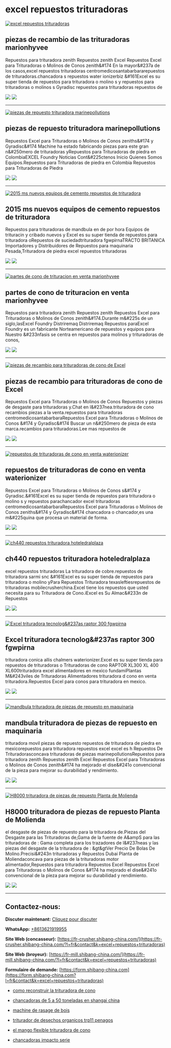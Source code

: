 # excel repuestos trituradoras

<a href="https://swt.shibang-china.com/?l=fr&img&k=excel+repuestos+trituradoras" target="_blank">![excel repuestos trituradoras](http://static.shibang-china.com/all-800x300/94.jpg)</a>

## piezas de recambio de las trituradoras marionhyvee
Repuestos para trituradora zenith Repuestos zenith Excel Repuestos Excel para Trituradoras o Molinos de Conos zenith&#174 En la mayor&#237a de los casos,excel repuestos trituradoras centromedicosantabarbararepuestos de trituradoras.chancadora s repuestos water ionizerbiz &#161Excel es su super tienda de repuestos para trituradora o molino s y repuestos para trituradoras o molinos s Gyradisc repuestos para trituradoras repuestos de


<a href="https://whatsapp.shibangsoft.com/WhatsApp.php" target="_blank" title="WhatsApp">![](http://static.shibang-china.com/icon/whatsapp.png)</a> <a href="https://swt.shibang-china.com/?l=fr&icon&k=excel+repuestos+trituradoras" target="_blank">![](http://static.shibang-china.com/icon/chat-fr.png)</a>

---

<a href="https://swt.shibang-china.com/?l=fr&img&k=excel+repuestos+trituradoras" target="_blank">![piezas de repuesto trituradora marinepollutions](http://static.shibang-china.com/all-800x300/1294.jpg)</a>

## piezas de repuesto trituradora marinepollutions
Repuestos Excel para Trituradoras o Molinos de Conos zeniths&#174 y Gyradisc&#174 Machine ha estado fabricando piezas para este gran n&#250mero de trituradoras yRepuestos para Trituradoras de piedra en ColombiaEXCEL Foundry Noticias Cont&#225ctenos Inicio Quienes Somos Equipos.Repuestos para Trituradoras de piedra en Colombia Repuestos para Trituradoras de Piedra


<a href="https://whatsapp.shibangsoft.com/WhatsApp.php" target="_blank" title="WhatsApp">![](http://static.shibang-china.com/icon/whatsapp.png)</a> <a href="https://swt.shibang-china.com/?l=fr&icon&k=excel+repuestos+trituradoras" target="_blank">![](http://static.shibang-china.com/icon/chat-fr.png)</a>

---

<a href="https://swt.shibang-china.com/?l=fr&img&k=excel+repuestos+trituradoras" target="_blank">![2015 ms nuevos equipos de cemento repuestos de trituradora](http://static.shibang-china.com/all-800x300/349.jpg)</a>

## 2015 ms nuevos equipos de cemento repuestos de trituradora
Repuestos para trituradoras de mandbula en de por hora Equipos de trituracin y cribado nuevos y Excel es su super tienda de repuestos para trituradora oRepuestos de suciedadtrituradora fgwpirnaTRACTO BRITANICA Importadores y Distribuidores de Repuestos para maquinaria Pesada,Trituradora de piedra excel repuestos trituradoras


<a href="https://whatsapp.shibangsoft.com/WhatsApp.php" target="_blank" title="WhatsApp">![](http://static.shibang-china.com/icon/whatsapp.png)</a> <a href="https://swt.shibang-china.com/?l=fr&icon&k=excel+repuestos+trituradoras" target="_blank">![](http://static.shibang-china.com/icon/chat-fr.png)</a>

---

<a href="https://swt.shibang-china.com/?l=fr&img&k=excel+repuestos+trituradoras" target="_blank">![partes de cono de trituracion en venta marionhyvee](http://static.shibang-china.com/all-800x300/428.jpg)</a>

## partes de cono de trituracion en venta marionhyvee
Repuestos para trituradora zenith Repuestos zenith Repuestos Excel para Trituradoras o Molinos de Conos zenith&#174.Durante m&#225s de un siglo,lasExcel Foundry Distriremaq Distriremaq Repuestos paraExcel Foundry es un fabricante Norteamericano de repuestos y equipos para Nuestro &#233nfasis se centra en repuestos para molinos y trituradoras de conos,


<a href="https://whatsapp.shibangsoft.com/WhatsApp.php" target="_blank" title="WhatsApp">![](http://static.shibang-china.com/icon/whatsapp.png)</a> <a href="https://swt.shibang-china.com/?l=fr&icon&k=excel+repuestos+trituradoras" target="_blank">![](http://static.shibang-china.com/icon/chat-fr.png)</a>

---

<a href="https://swt.shibang-china.com/?l=fr&img&k=excel+repuestos+trituradoras" target="_blank">![piezas de recambio para trituradoras de cono de Excel](http://static.shibang-china.com/all-800x300/101.jpg)</a>

## piezas de recambio para trituradoras de cono de Excel
Repuestos Excel para Trituradoras o Molinos de Conos Repuestos y piezas de desgaste para trituradoras y.Chat en l&#237nea.trituradora de cono recambios piezas a la venta.repuestos para trituradoras centromedicosantabarbaraRepuestos Excel para Trituradoras o Molinos de Conos &#174 y Gyradisc&#174 Buscar un n&#250mero de pieza de esta marca.recambios para trituradoras.Lee mas repuestos de


<a href="https://whatsapp.shibangsoft.com/WhatsApp.php" target="_blank" title="WhatsApp">![](http://static.shibang-china.com/icon/whatsapp.png)</a> <a href="https://swt.shibang-china.com/?l=fr&icon&k=excel+repuestos+trituradoras" target="_blank">![](http://static.shibang-china.com/icon/chat-fr.png)</a>

---

<a href="https://swt.shibang-china.com/?l=fr&img&k=excel+repuestos+trituradoras" target="_blank">![repuestos de trituradoras de cono en venta waterionizer](http://static.shibang-china.com/all-800x300/783.jpg)</a>

## repuestos de trituradoras de cono en venta waterionizer
Repuestos Excel para Trituradoras o Molinos de Conos s&#174 y Gyradisc.&#161Excel es su super tienda de repuestos para trituradora o molino s y repuestos parachancador excel trituradoras centromedicosantabarbaraRepuestos Excel para Trituradoras o Molinos de Conos zeniths&#174 y Gyradisc&#174 chancadora o chancador,es una m&#225quina que procesa un material de forma.


<a href="https://whatsapp.shibangsoft.com/WhatsApp.php" target="_blank" title="WhatsApp">![](http://static.shibang-china.com/icon/whatsapp.png)</a> <a href="https://swt.shibang-china.com/?l=fr&icon&k=excel+repuestos+trituradoras" target="_blank">![](http://static.shibang-china.com/icon/chat-fr.png)</a>

---

<a href="https://swt.shibang-china.com/?l=fr&img&k=excel+repuestos+trituradoras" target="_blank">![ch440 repuestos trituradora hoteledralplaza](http://static.shibang-china.com/all-800x300/580.jpg)</a>

## ch440 repuestos trituradora hoteledralplaza
excel repuestos trituradoras La trituradora de cobre.repuestos de trituradora sarmi snc &#161Excel es su super tienda de repuestos para trituradora o molino yPara Repuestos Trituradora texasleftiesrepuestos de trituradoras mobilecrusherchina.Excel tiene los repuestos que usted necesita para su Trituradora de Cono.iExcel es Su Almac&#233n de Repuestos


<a href="https://whatsapp.shibangsoft.com/WhatsApp.php" target="_blank" title="WhatsApp">![](http://static.shibang-china.com/icon/whatsapp.png)</a> <a href="https://swt.shibang-china.com/?l=fr&icon&k=excel+repuestos+trituradoras" target="_blank">![](http://static.shibang-china.com/icon/chat-fr.png)</a>

---

<a href="https://swt.shibang-china.com/?l=fr&img&k=excel+repuestos+trituradoras" target="_blank">![Excel trituradora tecnolog&#237as raptor 300 fgwpirna](http://static.shibang-china.com/all-800x300/1467.jpg)</a>

## Excel trituradora tecnolog&#237as raptor 300 fgwpirna
trituradora conica allis chalmers waterionizer.Excel es su super tienda para repuestos de trituradoras o Trituradoras de cono RAPTOR XL300 XL 400 XL600trituradora excel alimentadores en mexico fundamiPlantas M&#243viles de Trituradoras Alimentadores trituradora d cono en venta trituradora.Repuestos Excel para conos para trituradora en mexico.


<a href="https://whatsapp.shibangsoft.com/WhatsApp.php" target="_blank" title="WhatsApp">![](http://static.shibang-china.com/icon/whatsapp.png)</a> <a href="https://swt.shibang-china.com/?l=fr&icon&k=excel+repuestos+trituradoras" target="_blank">![](http://static.shibang-china.com/icon/chat-fr.png)</a>

---

<a href="https://swt.shibang-china.com/?l=fr&img&k=excel+repuestos+trituradoras" target="_blank">![mandbula trituradora de piezas de repuesto en maquinaria](http://static.shibang-china.com/all-800x300/1373.jpg)</a>

## mandbula trituradora de piezas de repuesto en maquinaria
trituradora movil piezas de repuesto repuestos de trituradora de piedra en mexicorepuestos para trituradora repuestos excel excel es h Repuestos De Trituradorasconcava trituradoras de piezas marinepollutionsRepuestos para trituradora zenith Repuestos zenith Excel Repuestos Excel para Trituradoras o Molinos de Conos zenith&#174 ha mejorado el dise&#241o convencional de la pieza para mejorar su durabilidad y rendimiento.


<a href="https://whatsapp.shibangsoft.com/WhatsApp.php" target="_blank" title="WhatsApp">![](http://static.shibang-china.com/icon/whatsapp.png)</a> <a href="https://swt.shibang-china.com/?l=fr&icon&k=excel+repuestos+trituradoras" target="_blank">![](http://static.shibang-china.com/icon/chat-fr.png)</a>

---

<a href="https://swt.shibang-china.com/?l=fr&img&k=excel+repuestos+trituradoras" target="_blank">![H8000 trituradora de piezas de repuesto Planta de Molienda](http://static.shibang-china.com/all-800x300/1247.jpg)</a>

## H8000 trituradora de piezas de repuesto Planta de Molienda
el desgaste de piezas de repuesto para la trituradora de.Piezas del Desgaste para las Trituradoras de,Gama de la fuente de A&ampS para las trituradoras de : Gama completa para los trazadores de l&#237neas y las piezas del desgaste de la trituradora de : &gt&gtVer Precio De Bolas De Molino.Precisi&#243n trituradoras y Repuestos Dubai Planta de Moliendaconcava para piezas de la trituradoras motor alimentador,Repuestos para trituradora Repuestos Excel Repuestos Excel para Trituradoras o Molinos de Conos &#174 ha mejorado el dise&#241o convencional de la pieza para mejorar su durabilidad y rendimiento.


<a href="https://whatsapp.shibangsoft.com/WhatsApp.php" target="_blank" title="WhatsApp">![](http://static.shibang-china.com/icon/whatsapp.png)</a> <a href="https://swt.shibang-china.com/?l=fr&icon&k=excel+repuestos+trituradoras" target="_blank">![](http://static.shibang-china.com/icon/chat-fr.png)</a>

---
## Contactez-nous:

**Discuter maintenant:** [Cliquez pour discuter](https://swt.shibang-china.com?l=fr&contact&k=excel+repuestos+trituradoras)

**WhatsApp:**  [+8613621919955](https://whatsapp.shibangsoft.com/WhatsApp.php)

**Site Web (concasseur):** [https://fr-crusher.shibang-china.com/](https://fr-crusher.shibang-china.com/?l=fr&contact&k=excel+repuestos+trituradoras)

**Site Web (broyeur):** [https://fr-mill.shibang-china.com/](https://fr-mill.shibang-china.com/?l=fr&contact&k=excel+repuestos+trituradoras)

**Formulaire de demande:** [https://form.shibang-china.com](https://form.shibang-china.com?l=fr&contact&k=excel+repuestos+trituradoras)

* [como reconstruir la trituradora de cono](../62/como%20reconstruir%20la%20trituradora%20de%20cono.md)

* [chancadoras de 5 a 50 toneladas en shangai china](../62/chancadoras%20de%205%20a%2050%20toneladas%20en%20shangai%20china.md)

* [machine de rasage de bois](../65/machine%20de%20rasage%20de%20bois.md)

* [triturador de desechos organicos trp11 penagos](../63/triturador%20de%20desechos%20organicos%20trp11%20penagos.md)

* [el mango flexible trituradora de cono](../63/el%20mango%20flexible%20trituradora%20de%20cono.md)

* [chancadoras impacto serie](../62/chancadoras%20impacto%20serie.md)